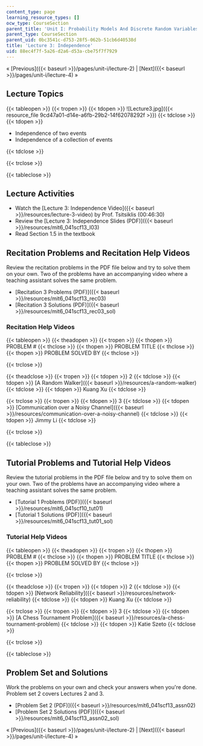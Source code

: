 ```yaml
---
content_type: page
learning_resource_types: []
ocw_type: CourseSection
parent_title: 'Unit I: Probability Models And Discrete Random Variables '
parent_type: CourseSection
parent_uid: 0bc3541c-d753-28f5-062b-51cb6d40538d
title: 'Lecture 3: Independence'
uid: 88ec4f7f-5a26-d2a6-d53a-cbe75f7f7929
---
```


« [Previous]({{< baseurl >}}/pages/unit-i/lecture-2) | [Next]({{< baseurl >}}/pages/unit-i/lecture-4) »

Lecture Topics
--------------

{{< tableopen >}}
{{< tropen >}}
{{< tdopen >}}
![Lecture3.jpg]({{< resource_file 9cd47a01-d14e-a6fb-29b2-14f62078292f >}})
{{< tdclose >}}
{{< tdopen >}}


*   Independence of two events
*   Independence of a collection of events


{{< tdclose >}}

{{< trclose >}}

{{< tableclose >}}

Lecture Activities
------------------

*   Watch the [Lecture 3: Independence Video]({{< baseurl >}}/resources/lecture-3-video) by Prof. Tsitsiklis (00:46:30)
*   Review the [Lecture 3: Independence Slides (PDF)]({{< baseurl >}}/resources/mit6_041scf13_l03)
*   Read Section 1.5 in the textbook

Recitation Problems and Recitation Help Videos
----------------------------------------------

Review the recitation problems in the PDF file below and try to solve them on your own. Two of the problems have an accompanying video where a teaching assistant solves the same problem.

*   [Recitation 3 Problems (PDF)]({{< baseurl >}}/resources/mit6_041scf13_rec03)
*   [Recitation 3 Solutions (PDF)]({{< baseurl >}}/resources/mit6_041scf13_rec03_sol)

### Recitation Help Videos

{{< tableopen >}}
{{< theadopen >}}
{{< tropen >}}
{{< thopen >}}
PROBLEM #
{{< thclose >}}
{{< thopen >}}
PROBLEM TITLE
{{< thclose >}}
{{< thopen >}}
PROBLEM SOLVED BY
{{< thclose >}}

{{< trclose >}}

{{< theadclose >}}
{{< tropen >}}
{{< tdopen >}}
2
{{< tdclose >}}
{{< tdopen >}}
[A Random Walker]({{< baseurl >}}/resources/a-random-walker)
{{< tdclose >}}
{{< tdopen >}}
Kuang Xu
{{< tdclose >}}

{{< trclose >}}
{{< tropen >}}
{{< tdopen >}}
3
{{< tdclose >}}
{{< tdopen >}}
[Communication over a Noisy Channel]({{< baseurl >}}/resources/communication-over-a-noisy-channel)
{{< tdclose >}}
{{< tdopen >}}
Jimmy Li
{{< tdclose >}}

{{< trclose >}}

{{< tableclose >}}

Tutorial Problems and Tutorial Help Videos
------------------------------------------

Review the tutorial problems in the PDF file below and try to solve them on your own. Two of the problems have an accompanying video where a teaching assistant solves the same problem.

*   [Tutorial 1 Problems (PDF)]({{< baseurl >}}/resources/mit6_041scf10_tut01)
*   [Tutorial 1 Solutions (PDF)]({{< baseurl >}}/resources/mit6_041scf13_tut01_sol)

### Tutorial Help Videos

{{< tableopen >}}
{{< theadopen >}}
{{< tropen >}}
{{< thopen >}}
PROBLEM #
{{< thclose >}}
{{< thopen >}}
PROBLEM TITLE
{{< thclose >}}
{{< thopen >}}
PROBLEM SOLVED BY
{{< thclose >}}

{{< trclose >}}

{{< theadclose >}}
{{< tropen >}}
{{< tdopen >}}
2
{{< tdclose >}}
{{< tdopen >}}
[Network Reliability]({{< baseurl >}}/resources/network-reliability)
{{< tdclose >}}
{{< tdopen >}}
Kuang Xu
{{< tdclose >}}

{{< trclose >}}
{{< tropen >}}
{{< tdopen >}}
3
{{< tdclose >}}
{{< tdopen >}}
[A Chess Tournament Problem]({{< baseurl >}}/resources/a-chess-tournament-problem)
{{< tdclose >}}
{{< tdopen >}}
Katie Szeto
{{< tdclose >}}

{{< trclose >}}

{{< tableclose >}}

Problem Set and Solutions
-------------------------

Work the problems on your own and check your answers when you're done. Problem set 2 covers Lectures 2 and 3.

*   [Problem Set 2 (PDF)]({{< baseurl >}}/resources/mit6_041scf13_assn02)
*   [Problem Set 2 Solutions (PDF)]({{< baseurl >}}/resources/mit6_041scf13_assn02_sol)

« [Previous]({{< baseurl >}}/pages/unit-i/lecture-2) | [Next]({{< baseurl >}}/pages/unit-i/lecture-4) »